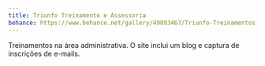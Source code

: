 ```yaml
---
title: Triunfo Treinamento e Assessoria
behance: https://www.behance.net/gallery/49893467/Triunfo-Treinamentos-e-Assessoria
---
```


Treinamentos na área administrativa. O site inclui um blog e captura de inscrições de e-mails.